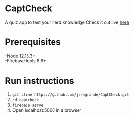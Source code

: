 # CaptCheck
A quiz app to test your nerd knowledge
Check it out live [here](https://captcheck-ef95e.web.app/)

# Prerequisites
-Node 12.18.3+  
-Firebase tools 8.6+ 

# Run instructions
1. `git clone https://github.com/jeregrande/CaptCheck.git`
2. `cd captcheck`
3. `firebase serve`
4. Open localhost:5000 in a browser
